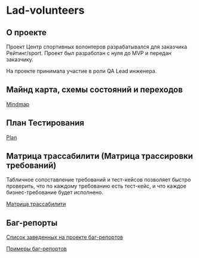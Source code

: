 # Lad-volunteers

## О проекте
Проект Центр спортивных волонтеров разрабатывался для заказчика Рейтинг/sport. Проект был разработан с нуля до MVP и передан заказчику.

На проекте принимала участие в роли QA Lead инженера.

## Майнд карта, схемы состояний и переходов
[Mindmap](https://miro.com/app/board/uXjVNIl8ADg=/?share_link_id=430296267962)

## План Тестирования
[Plan](Test-plans/Test-plan.pdf)

## Матрица трассабилити (Матрица трассировки требований)
Табличное сопоставление требований и тест-кейсов позволяет быстро проверить, что по каждому требованию есть тест-кейс, и что каждое бизнес-требование будет исполнено.

[Матрица трассабилити](traceability%20matrix.xlsx)

## Баг-репорты
[Список заведенных на проекте баг-репортов](bugreports/bugreports-list.png)

[Примеры баг-репортов](bugreports/)